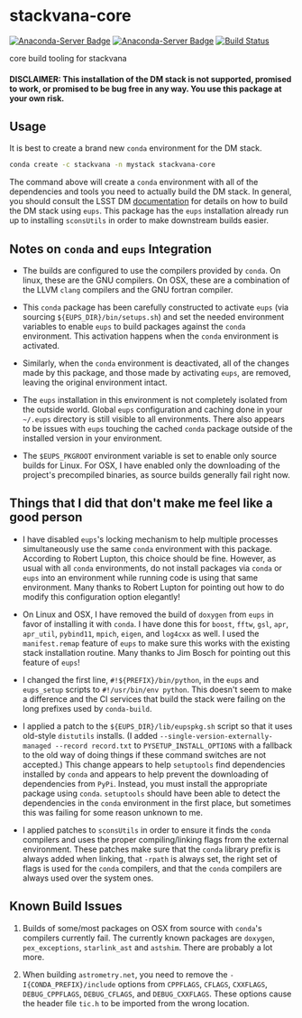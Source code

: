 # stackvana-core
[![Anaconda-Server Badge](https://anaconda.org/stackvana/stackvana-core/badges/version.svg)](https://anaconda.org/stackvana/stackvana-core) [![Anaconda-Server Badge](https://anaconda.org/stackvana/stackvana-core/badges/downloads.svg)](https://anaconda.org/stackvana/stackvana-core) [![Build Status](https://dev.azure.com/beckermr/beckermr%20conda%20channel/_apis/build/status/beckermr.stackvana-core?branchName=master)](https://dev.azure.com/beckermr/beckermr%20conda%20channel/_build/latest?definitionId=7&branchName=master)

core build tooling for stackvana

#### DISCLAIMER: This installation of the DM stack is not supported, promised to work, or promised to be bug free in any way. You use this package at your own risk.


## Usage

It is best to create a brand new `conda` environment for the DM stack.

```bash
conda create -c stackvana -n mystack stackvana-core
```

The command above will create a `conda` environment with all of the dependencies
and tools you need to actually build the DM stack. In general, you should consult
the LSST DM
[documentation](https://pipelines.lsst.io/install/newinstall.html#install-science-pipelines-packages)
for details on how to build the DM stack using ``eups``. This package has
the `eups` installation already run up to installing `sconsUtils` in order to make
downstream builds easier.


## Notes on `conda` and `eups` Integration

- The builds are configured to use the compilers provided by `conda`. On linux,
  these are the GNU compilers. On OSX, these are a combination of the LLVM `clang`
  compilers and the GNU fortran compiler.

- This `conda` package has been carefully constructed to activate `eups` (via
  sourcing `${EUPS_DIR}/bin/setups.sh`) and set the needed environment variables
  to enable `eups` to build packages against the `conda` environment. This activation
  happens when the `conda` environment is activated.

- Similarly, when the `conda` environment is deactivated, all of the changes made by
  this package, and those made by activating `eups`, are removed, leaving the original
  environment intact.

- The `eups` installation in this environment is not completely isolated from
  the outside world. Global `eups` configuration and caching done in your `~/.eups`
  directory is still visible to all environments. There also appears to be issues
  with `eups` touching the cached `conda` package outside of the installed version
  in your environment.

- The `$EUPS_PKGROOT` environment variable is set to enable only source builds
  for Linux. For OSX, I have enabled only the downloading of the project's precompiled
  binaries, as source builds generally fail right now.


## Things that I did that don't make me feel like a good person

- I have disabled `eups`'s locking mechanism to help multiple processes simultaneously
  use the same `conda` environment with this package. According to Robert Lupton, this choice should
  be fine. However, as usual with all `conda` environments, do not install packages via
  `conda` or `eups` into an environment while running code is using that same environment.
  Many thanks to Robert Lupton for pointing out how to do modify this configuration option
  elegantly!

- On Linux and OSX, I have removed the build of `doxygen` from `eups` in favor of
  installing it with `conda`. I have done this for `boost`, `fftw`, `gsl`, `apr`,
  `apr_util`, `pybind11`, `mpich`, `eigen`, and `log4cxx` as well. I used the `manifest.remap`
  feature of `eups` to make sure this works with the existing stack installation routine.
  Many thanks to Jim Bosch for pointing out this feature of `eups`!

- I changed the first line, `#!${PREFIX}/bin/python`, in the `eups` and `eups_setup`
  scripts to `#!/usr/bin/env python`. This doesn't seem to make a difference and
  the CI services that build the stack were failing on the long prefixes used by
  `conda-build`.

- I applied a patch to the `${EUPS_DIR}/lib/eupspkg.sh` script so that it uses
  old-style `distutils` installs. (I added `--single-version-externally-managed --record record.txt`
  to `PYSETUP_INSTALL_OPTIONS` with a fallback to the old way of doing things if these command
  switches are not accepted.) This change appears to help `setuptools` find dependencies installed by `conda`
  and appears to help prevent the downloading of dependencies from `PyPi`. Instead,
  you must install the appropriate package using `conda`. `setuptools` should have been
  able to detect the dependencies in the `conda` environment in the first place, but sometimes
  this was failing for some reason unknown to me.

- I applied patches to `sconsUtils` in order to ensure it finds the `conda` compilers
  and uses the proper compiling/linking flags from the external environment. These
  patches make sure that the `conda` library prefix is always added when linking,
  that `-rpath` is always set, the right set of flags is used for the `conda` compilers,
  and that the `conda` compilers are always used over the system ones.


## Known Build Issues

1. Builds of some/most packages on OSX from source with `conda`'s compilers currently
   fail. The currently known packages are `doxygen`, `pex_exceptions`, `starlink_ast` and `astshim`.
   There are probably a lot more.

2. When building `astrometry.net`, you need to remove the `-I{CONDA_PREFIX}/include`
   options from `CPPFLAGS`, `CFLAGS`, `CXXFLAGS`, `DEBUG_CPPFLAGS`, `DEBUG_CFLAGS`,
   and `DEBUG_CXXFLAGS`. These options cause the header file `tic.h` to be imported
   from the wrong location.
